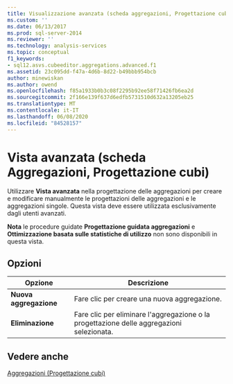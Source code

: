 ```yaml
---
title: Visualizzazione avanzata (scheda aggregazioni, Progettazione cubi) | Microsoft Docs
ms.custom: ''
ms.date: 06/13/2017
ms.prod: sql-server-2014
ms.reviewer: ''
ms.technology: analysis-services
ms.topic: conceptual
f1_keywords:
- sql12.asvs.cubeeditor.aggregations.advanced.f1
ms.assetid: 23c095dd-f47a-4d6b-8d22-b49bbb954bcb
author: minewiskan
ms.author: owend
ms.openlocfilehash: f85a1933b0b3c08f2295b92ee58f71426fb6ea2d
ms.sourcegitcommit: 2f166e139f637d6edfb5731510d632a13205eb25
ms.translationtype: MT
ms.contentlocale: it-IT
ms.lasthandoff: 06/08/2020
ms.locfileid: "84528157"
---
```

# <a name="advanced-view-aggregations-tab-cube-designer"></a>Vista avanzata (scheda Aggregazioni, Progettazione cubi)
  Utilizzare **Vista avanzata** nella progettazione delle aggregazioni per creare e modificare manualmente le progettazioni delle aggregazioni e le aggregazioni singole. Questa vista deve essere utilizzata esclusivamente dagli utenti avanzati.  
  
 **Nota** le procedure guidate **Progettazione guidata aggregazioni** e **Ottimizzazione basata sulle statistiche di utilizzo** non sono disponibili in questa vista.  
  
## <a name="options"></a>Opzioni  
  
|Opzione|Descrizione|  
|------------|-----------------|  
|**Nuova aggregazione**|Fare clic per creare una nuova aggregazione.|  
|**Eliminazione**|Fare clic per eliminare l'aggregazione o la progettazione delle aggregazioni selezionata.|  
  
## <a name="see-also"></a>Vedere anche  
 [Aggregazioni &#40;Progettazione cubi&#41;](aggregations-cube-design.md)  
  
  
